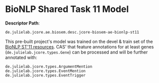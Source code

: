 # BioNLP Shared Task 11 Model  

**Descriptor Path**:
```
de.julielab.jcore.ae.biosem.desc.jcore-biosem-ae-bionlp-st11
```

This pre-built project's model was trained on the devel & train set of the [BioNLP ST'11 resources](2011.bionlp-st.org/home).
CAS' that feature annotations for at least genes (`de.julielab.jcore.types.Gene`) can be processed and will be further annotated with:
```
de.julielab.jcore.types.ArgumentMention
de.julielab.jcore.types.EventMention
de.julielab.jcore.types.EventTrigger
```
